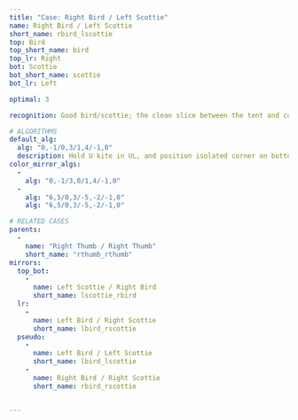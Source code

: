 ```yaml
---
title: "Case: Right Bird / Left Scottie"
name: Right Bird / Left Scottie
short_name: rbird_lscottie
top: Bird
top_short_name: bird
top_lr: Right
bot: Scottie
bot_short_name: scottie
bot_lr: Left

optimal: 3

recognition: Good bird/scottie; the clean slice between the tent and corner on bottom breaks squareshape when preserving the kite on top.

# ALGORITHMS
default_alg:
  alg: "0,-1/0,3/1,4/-1,0"
  description: Hold U kite in UL, and position isolated corner on bottom next to the slice; first move trades two edges on top with isolated corner on bottom to make good thumbs.
color_mirror_algs:
  -
    alg: "0,-1/3,0/1,4/-1,0"
  -
    alg: "6,5/0,3/-5,-2/-1,0"
    alg: "6,5/0,3/-5,-2/-1,0"

# RELATED CASES
parents:
  -
    name: "Right Thumb / Right Thumb"
    short_name: "rthumb_rthumb"
mirrors:
  top_bot:
    -
      name: Left Scottie / Right Bird
      short_name: lscottie_rbird
  lr:
    -
      name: Left Bird / Right Scottie
      short_name: lbird_rscottie
  pseudo:
    -
      name: Left Bird / Left Scottie
      short_name: lbird_lscottie
    -
      name: Right Bird / Right Scottie
      short_name: rbird_rscottie


---
```


